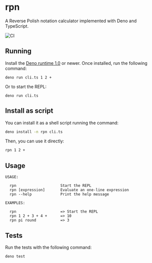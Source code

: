 # rpn

A Reverse Polish notation calculator implemented with Deno and TypeScript.

![CI](https://github.com/fabiano/rpn/workflows/CI/badge.svg)

## Running

Install the [Deno runtime 1.0](https://deno.land/#installation) or newer. Once installed, run the following command:

```
deno run cli.ts 1 2 +
```

Or to start the REPL:

```
deno run cli.ts
```

## Install as script

You can install it as a shell script running the command:

```bash
deno install -n rpn cli.ts
```

Then, you can use it directly:

```bash
rpn 1 2 +
```

## Usage

```text
USAGE:

  rpn                    Start the REPL
  rpn [expression]       Evaluate an one-line expression
  rpn --help             Print the help message

EXAMPLES:

  rpn                    => Start the REPL
  rpn 1 2 + 3 + 4 +      => 10
  rpn pi round           => 3
```

## Tests

Run the tests with the following command:

```bash
deno test
```
